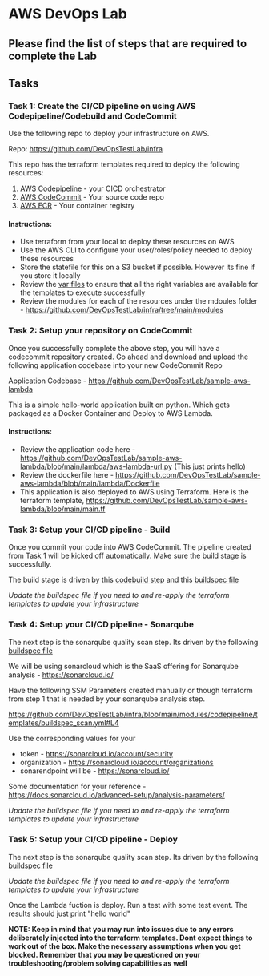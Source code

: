 # AWS DevOps Lab

## Please find the list of steps that are required to complete the Lab

## Tasks

### Task 1: Create the CI/CD pipeline on using AWS Codepipeline/Codebuild and CodeCommit

Use the following repo to deploy your infrastructure on AWS.

Repo: https://github.com/DevOpsTestLab/infra

This repo has the terraform templates required to deploy the following resources:

1. [AWS Codepipeline](https://github.com/DevOpsTestLab/infra/blob/main/main.tf#L7) - your CICD orchestrator
2. [AWS CodeCommit](https://github.com/DevOpsTestLab/infra/blob/main/main.tf#L42) - Your source code repo
3. [AWS ECR](https://github.com/DevOpsTestLab/infra/blob/main/main.tf#L49) - Your container registry

#### Instructions:
- Use terraform from your local to deploy these resources on AWS
- Use the AWS CLI to configure your user/roles/policy needed to deploy these resources
- Store the statefile for this on a S3 bucket if possible. However its fine if you store it locally
- Review the [var files](https://github.com/DevOpsTestLab/infra/blob/main/terraform.tfvars) to ensure that all the right variables are available for the templates to execute successfully
- Review the modules for each of the resources under the mdoules folder - https://github.com/DevOpsTestLab/infra/tree/main/modules

### Task 2: Setup your repository on CodeCommit

Once you successfully complete the above step, you will have a codecommit repository created. Go ahead and download and upload the following application codebase into your new CodeCommit Repo

Application Codebase - https://github.com/DevOpsTestLab/sample-aws-lambda

This is a simple hello-world application built on python. Which gets packaged as a Docker Container and Deploy to AWS Lambda.

#### Instructions:
- Review the application code here - https://github.com/DevOpsTestLab/sample-aws-lambda/blob/main/lambda/aws-lambda-url.py (This just prints hello)
- Review the dockerfile here - https://github.com/DevOpsTestLab/sample-aws-lambda/blob/main/lambda/Dockerfile
- This application is also deployed to AWS using Terraform. Here is the terraform template, https://github.com/DevOpsTestLab/sample-aws-lambda/blob/main/main.tf

### Task 3: Setup your CI/CD pipeline - Build

Once you commit your code into AWS CodeCommit. The pipeline created from Task 1 will be kicked off automatically. Make sure the build stage is successfully.

The build stage is driven by this [codebuild step](https://github.com/DevOpsTestLab/infra/blob/main/modules/codepipeline/main.tf#L13) and this [buildspec file](https://github.com/DevOpsTestLab/infra/blob/main/modules/codepipeline/templates/buildspec_build.yml)

*Update the buildspec file if you need to and re-apply the terraform templates to update your infrastructure*


### Task 4: Setup your CI/CD pipeline - Sonarqube

The next step is the sonarqube quality scan step. Its driven by the following [buildspec file](https://github.com/DevOpsTestLab/infra/blob/main/modules/codepipeline/templates/buildspec_scan.yml)

We will be using sonarcloud which is the SaaS offering for Sonarqube analysis - https://sonarcloud.io/

Have the following SSM Parameters created manually or though terraform from step 1 that is needed by your sonarqube analysis step. 

https://github.com/DevOpsTestLab/infra/blob/main/modules/codepipeline/templates/buildspec_scan.yml#L4

Use the corresponding values for your 
 - token - https://sonarcloud.io/account/security
 - organization - https://sonarcloud.io/account/organizations
 - sonarendpoint will be - https://sonarcloud.io/

Some documentation for your reference - https://docs.sonarcloud.io/advanced-setup/analysis-parameters/

*Update the buildspec file if you need to and re-apply the terraform templates to update your infrastructure*

### Task 5: Setup your CI/CD pipeline - Deploy

The next step is the sonarqube quality scan step. Its driven by the following [buildspec file](https://github.com/DevOpsTestLab/infra/blob/main/modules/codepipeline/templates/buildspec_deploy.yml)

*Update the buildspec file if you need to and re-apply the terraform templates to update your infrastructure*

Once the Lambda fuction is deploy. Run a test with some test event. The results should just print "hello world"


**NOTE: Keep in mind that you may run into issues due to any errors deliberately injected into the terraform templates. Dont expect things to work out of the box. Make the necessary assumptions when you get blocked. Remember that you may be questioned on your troubleshooting/problem solving capabilities as well**